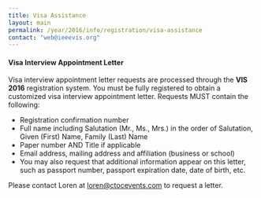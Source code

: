 ```yaml
---
title: Visa Assistance
layout: main
permalink: /year/2016/info/registration/visa-assistance
contact: "web@ieeevis.org"
---
```


#### Visa Interview Appointment Letter

Visa interview appointment letter requests are processed through the **VIS 2016** registration system. You must be fully registered to obtain a customized visa interview appointment letter. Requests MUST contain the following:

* Registration confirmation number
* Full name including Salutation (Mr., Ms., Mrs.) in the order of Salutation, Given (First) Name, Family (Last) Name
* Paper number AND Title if applicable
* Email address, mailing address and affiliation (business or school)
* You may also request that additional information appear on this letter, such as passport number, passport expiration date, date of birth, etc.

Please contact Loren at [loren@ctocevents.com](mailto:loren@ctocevents.com) to request a letter.




